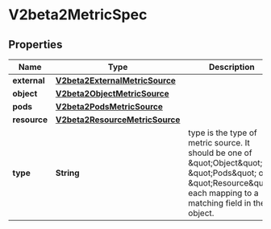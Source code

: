 
# V2beta2MetricSpec

## Properties
Name | Type | Description | Notes
------------ | ------------- | ------------- | -------------
**external** | [**V2beta2ExternalMetricSource**](V2beta2ExternalMetricSource.md) |  |  [optional]
**object** | [**V2beta2ObjectMetricSource**](V2beta2ObjectMetricSource.md) |  |  [optional]
**pods** | [**V2beta2PodsMetricSource**](V2beta2PodsMetricSource.md) |  |  [optional]
**resource** | [**V2beta2ResourceMetricSource**](V2beta2ResourceMetricSource.md) |  |  [optional]
**type** | **String** | type is the type of metric source.  It should be one of \&quot;Object\&quot;, \&quot;Pods\&quot; or \&quot;Resource\&quot;, each mapping to a matching field in the object. | 



